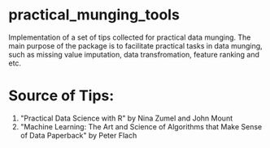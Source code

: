 practical_munging_tools
=======================

Implementation of a set of tips collected for practical data munging. The main purpose of the package is to facilitate practical tasks in data munging, such as missing value imputation, data transfromation, feature ranking and etc. 

# Source of Tips:
1. "Practical Data Science with R" by Nina Zumel and John Mount
2. "Machine Learning: The Art and Science of Algorithms that Make Sense of Data Paperback" by Peter Flach
